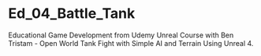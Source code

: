 # Ed_04_Battle_Tank
Educational Game Development from Udemy Unreal Course with Ben Tristam - Open World Tank Fight with Simple AI and Terrain Using Unreal 4.
